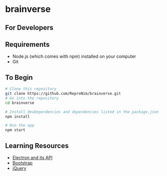 # brainverse
## For Developers

## Requirements
- Node.js (which comes with npm) installed on your computer
- Git

## To Begin
```bash
# Clone this repository
git clone https://github.com/ReproNim/brainverse.git
# Go into the repository
cd brainverse

# Install devDependencies and dependencies listed in the package.json - electron, bootstrap and jQuery 
npm install

# Run the app
npm start
```

## Learning Resources

- [Electron and its API](http://electron.atom.io)
- [Bootstrap](http://getbootstrap.com)
- [jQuery](https://jQuery.com)
